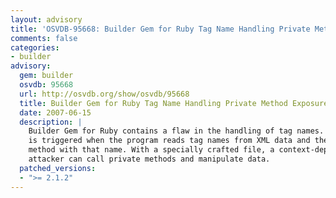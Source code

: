 ```yaml
---
layout: advisory
title: 'OSVDB-95668: Builder Gem for Ruby Tag Name Handling Private Method Exposure'
comments: false
categories:
- builder
advisory:
  gem: builder
  osvdb: 95668
  url: http://osvdb.org/show/osvdb/95668
  title: Builder Gem for Ruby Tag Name Handling Private Method Exposure
  date: 2007-06-15
  description: |
    Builder Gem for Ruby contains a flaw in the handling of tag names. The issue
    is triggered when the program reads tag names from XML data and then calls a
    method with that name. With a specially crafted file, a context-dependent
    attacker can call private methods and manipulate data.
  patched_versions:
  - ">= 2.1.2"
---
```

